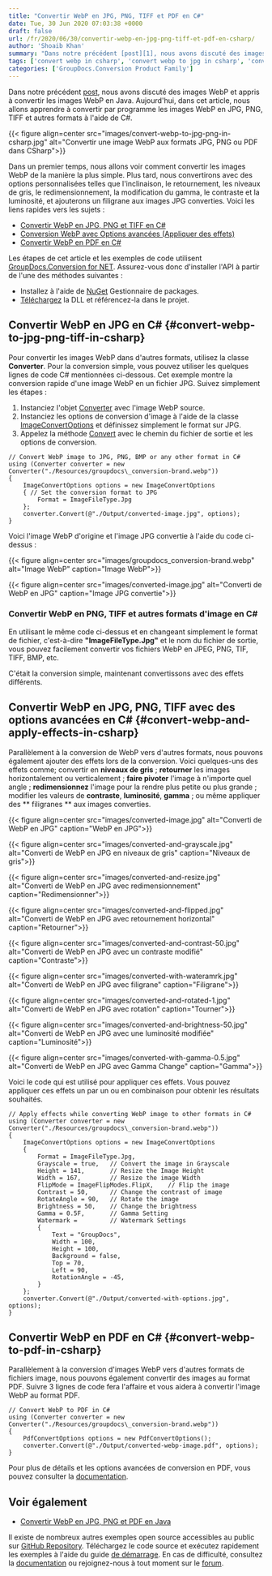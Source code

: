 ```yaml
---
title: "Convertir WebP en JPG, PNG, TIFF et PDF en C#"
date: Tue, 30 Jun 2020 07:03:38 +0000
draft: false
url: /fr/2020/06/30/convertir-webp-en-jpg-png-tiff-et-pdf-en-csharp/
author: 'Shoaib Khan'
summary: "Dans notre précédent [post][1], nous avons discuté des images WebP et appris à convertir les images WebP en Java. Aujourd'hui, dans cet article, nous allons apprendre à convertir par programme les images WebP en JPG, PNG, TIFF et autres formats à l'aide de C#."
tags: ['convert webp in csharp', 'convert webp to jpg in csharp', 'convert webp to pdf in csharp', 'convert webp to png in csharp']
categories: ['GroupDocs.Conversion Product Family']
---
```


Dans notre précédent [post][2], nous avons discuté des images WebP et appris à convertir les images WebP en Java. Aujourd'hui, dans cet article, nous allons apprendre à convertir par programme les images WebP en JPG, PNG, TIFF et autres formats à l'aide de C#.



{{< figure align=center src="images/convert-webp-to-jpg-png-in-csharp.jpg" alt="Convertir une image WebP aux formats JPG, PNG ou PDF dans CSharp">}}


Dans un premier temps, nous allons voir comment convertir les images WebP de la manière la plus simple. Plus tard, nous convertirons avec des options personnalisées telles que l'inclinaison, le retournement, les niveaux de gris, le redimensionnement, la modification du gamma, le contraste et la luminosité, et ajouterons un filigrane aux images JPG converties. Voici les liens rapides vers les sujets :

* [Convertir WebP en JPG, PNG et TIFF en C#][3]
* [Conversion WebP avec Options avancées (Appliquer des effets)][4]
* [Convertir WebP en PDF en C#][5]

Les étapes de cet article et les exemples de code utilisent [GroupDocs.Conversion for NET][6]. Assurez-vous donc d'installer l'API à partir de l'une des méthodes suivantes :

* Installez à l'aide de [NuGet][7] Gestionnaire de packages.
* [Téléchargez][8] la DLL et référencez-la dans le projet.

## Convertir WebP en JPG en C# {#convert-webp-to-jpg-png-tiff-in-csharp}

Pour convertir les images WebP dans d'autres formats, utilisez la classe **Converter**. Pour la conversion simple, vous pouvez utiliser les quelques lignes de code C# mentionnées ci-dessous. Cet exemple montre la conversion rapide d'une image WebP en un fichier JPG. Suivez simplement les étapes :

1. Instanciez l'objet [Converter][9] avec l'image WebP source.
2. Instanciez les options de conversion d'image à l'aide de la classe [ImageConvertOptions][10] et définissez simplement le format sur JPG.
3. Appelez la méthode [Convert][11] avec le chemin du fichier de sortie et les options de conversion.

```
// Convert WebP image to JPG, PNG, BMP or any other format in C#
using (Converter converter = new Converter("./Resources/groupdocs\_conversion-brand.webp"))
{
    ImageConvertOptions options = new ImageConvertOptions
    { // Set the conversion format to JPG
        Format = ImageFileType.Jpg
    };
    converter.Convert(@"./Output/converted-image.jpg", options);
}
```

Voici l'image WebP d'origine et l'image JPG convertie à l'aide du code ci-dessus :



{{< figure align=center src="images/groupdocs_conversion-brand.webp" alt="Image WebP" caption="Image WebP">}}
</td><td>

{{< figure align=center src="images/converted-image.jpg" alt="Converti de WebP en JPG" caption="Image JPG convertie">}}
</td></tr></tbody></table></figure>

### Convertir WebP en PNG, TIFF et autres formats d'image en C#

En utilisant le même code ci-dessus et en changeant simplement le format de fichier, c'est-à-dire **"ImageFileType.Jpg"** et le nom du fichier de sortie, vous pouvez facilement convertir vos fichiers WebP en JPEG, PNG, TIF, TIFF, BMP, etc.

C'était la conversion simple, maintenant convertissons avec des effets différents.

## Convertir WebP en JPG, PNG, TIFF avec des options avancées en C# {#convert-webp-and-apply-effects-in-csharp}

Parallèlement à la conversion de WebP vers d'autres formats, nous pouvons également ajouter des effets lors de la conversion. Voici quelques-uns des effets comme; convertir en **niveaux de gris** ; **retourner** les images horizontalement ou verticalement ; **faire pivoter** l'image à n'importe quel angle ; **redimensionnez** l'image pour la rendre plus petite ou plus grande ; modifier les valeurs de **contraste**, **luminosité**, **gamma** ; ou même appliquer des ** filigranes ** aux images converties.



{{< figure align=center src="images/converted-image.jpg" alt="Converti de WebP en JPG" caption="WebP en JPG">}}
</td><td class="has-text-align-center" data-align="center">

{{< figure align=center src="images/converted-and-grayscale.jpg" alt="Converti de WebP en JPG en niveaux de gris" caption="Niveaux de gris">}}
</td><td class="has-text-align-center" data-align="center">

{{< figure align=center src="images/converted-and-resize.jpg" alt="Converti de WebP en JPG avec redimensionnement" caption="Redimensionner">}}
</td></tr><tr><td class="has-text-align-center" data-align="center">

{{< figure align=center src="images/converted-and-flipped.jpg" alt="Converti de WebP en JPG avec retournement horizontal" caption="Retourner">}}
</td><td class="has-text-align-center" data-align="center">

{{< figure align=center src="images/converted-and-contrast-50.jpg" alt="Converti de WebP en JPG avec un contraste modifié" caption="Contraste">}}
</td><td class="has-text-align-center" data-align="center">

{{< figure align=center src="images/converted-with-wateramrk.jpg" alt="Converti de WebP en JPG avec filigrane" caption="Filigrane">}}
</td></tr><tr><td class="has-text-align-center" data-align="center">

{{< figure align=center src="images/converted-and-rotated-1.jpg" alt="Converti de WebP en JPG avec rotation" caption="Tourner">}}
</td><td class="has-text-align-center" data-align="center">

{{< figure align=center src="images/converted-and-brightness-50.jpg" alt="Converti de WebP en JPG avec une luminosité modifiée" caption="Luminosité">}}
</td><td class="has-text-align-center" data-align="center">

{{< figure align=center src="images/converted-with-gamma-0.5.jpg" alt="Converti de WebP en JPG avec Gamma Change" caption="Gamma">}}
</td></tr></tbody></table></figure>

Voici le code qui est utilisé pour appliquer ces effets. Vous pouvez appliquer ces effets un par un ou en combinaison pour obtenir les résultats souhaités.

```
// Apply effects while converting WebP image to other formats in C#
using (Converter converter = new Converter("./Resources/groupdocs\_conversion-brand.webp"))
{
    ImageConvertOptions options = new ImageConvertOptions
    {
        Format = ImageFileType.Jpg,
        Grayscale = true,   // Convert the image in Grayscale
        Height = 141,       // Resize the Image Height
        Width = 167,        // Resize the image Width
        FlipMode = ImageFlipModes.FlipX,    // Flip the image
        Contrast = 50,      // Change the contrast of image
        RotateAngle = 90,   // Rotate the image
        Brightness = 50,    // Change the brightness
        Gamma = 0.5F,       // Gamma Setting
        Watermark =         // Watermark Settings
        {
            Text = "GroupDocs",
            Width = 100,
            Height = 100,
            Background = false,
            Top = 70,
            Left = 90,
            RotationAngle = -45,
        }
    };
    converter.Convert(@"./Output/converted-with-options.jpg", options);
}
```

## Convertir WebP en PDF en C# {#convert-webp-to-pdf-in-csharp}

Parallèlement à la conversion d'images WebP vers d'autres formats de fichiers image, nous pouvons également convertir des images au format PDF. Suivre 3 lignes de code fera l'affaire et vous aidera à convertir l'image WebP au format PDF.

```
// Convert WebP to PDF in C#
using (Converter converter = new Converter("./Resources/groupdocs\_conversion-brand.webp"))
{
    PdfConvertOptions options = new PdfConvertOptions();
    converter.Convert(@"./Output/converted-webp-image.pdf", options);
}
```

Pour plus de détails et les options avancées de conversion en PDF, vous pouvez consulter la [documentation][12].

## Voir également

* [Convertir WebP en JPG, PNG et PDF en Java][13]

Il existe de nombreux autres exemples open source accessibles au public sur [GitHub Repository][14]. Téléchargez le code source et exécutez rapidement les exemples à l'aide du guide [de démarrage][15]. En cas de difficulté, consultez la [documentation][16] ou rejoignez-nous à tout moment sur le [forum][17].







[1]: https://blog.groupdocs.com/2020/01/26/convert-webp-to-jpg-png-and-pdf-in-java/
[2]: https://blog.groupdocs.com/2020/01/26/convert-webp-to-jpg-png-and-pdf-in-java/
[3]: https://blog.groupdocs.com/2020/06/30/convert-webp-to-jpg-png-tiff-and-pdf-in-csharp/#convert-webp-to-jpg-png-tiff-in-csharp
[4]: https://blog.groupdocs.com/2020/06/30/convert-webp-to-jpg-png-tiff-and-pdf-in-csharp/#convert-webp-and-apply-effects-in-csharp
[5]: https://blog.groupdocs.com/2020/06/30/convert-webp-to-jpg-png-tiff-and-pdf-in-csharp/#convert-webp-to-pdf-in-csharp
[6]: https://products.groupdocs.com/conversion/net
[7]: https://www.nuget.org/packages/groupdocs.conversion
[8]: https://downloads.groupdocs.com/conversion/net
[9]: https://apireference.groupdocs.com/conversion/net/groupdocs.conversion/converter
[10]: https://apireference.groupdocs.com/conversion/net/groupdocs.conversion.options.convert/imageconvertoptions
[11]: https://apireference.groupdocs.com/conversion/net/groupdocs.conversion.converter/convert/methods/16
[12]: https://docs.groupdocs.com/conversion/net/convert-to-pdf-with-advanced-options/
[13]: https://blog.groupdocs.com/2021/01/18/convert-webp-to-jpg-png-and-pdf-in-java/
[14]: https://github.com/groupdocs-conversion/GroupDocs.Conversion-for-.NET
[15]: https://docs.groupdocs.com/display/conversionnet/Getting+Started
[16]: https://docs.groupdocs.com/display/conversionnet/Home
[17]: https://forum.groupdocs.com/c/conversion


